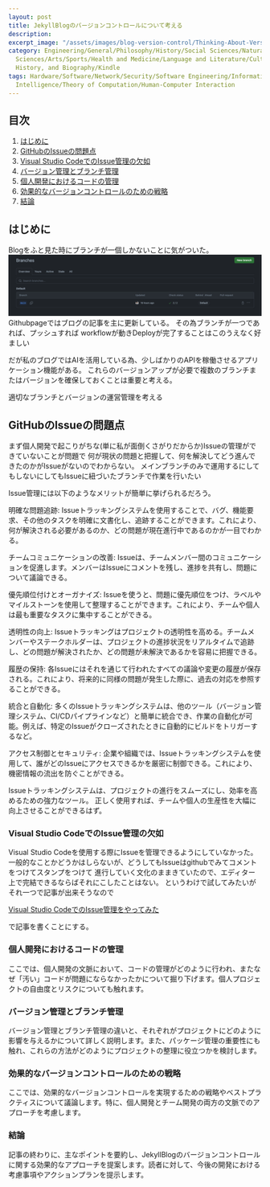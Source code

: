 ```yaml
---
layout: post
title: JekyllBlogのバージョンコントロールについて考える
description:
excerpt_image: "/assets/images/blog-version-control/Thinking-About-Version-Control-for-Blogs.png"
category: Engineering/General/Philosophy/History/Social Sciences/Natural Sciences/Applied
  Sciences/Arts/Sports/Health and Medicine/Language and Literature/Culture and Education/Geography,
  History, and Biography/Kindle
tags: Hardware/Software/Network/Security/Software Engineering/Information Systems/Artificial
  Intelligence/Theory of Computation/Human-Computer Interaction
---
```


## 目次

1. [はじめに](#はじめに)
2. [GitHubのIssueの問題点](#githubのissueの問題点)
3. [Visual Studio CodeでのIssue管理の欠如](#visual-studio-codeでのissue管理の欠如)
4. [バージョン管理とブランチ管理](#バージョン管理とブランチ管理)
5. [個人開発におけるコードの管理](#個人開発におけるコードの管理)
6. [効果的なバージョンコントロールのための戦略](#効果的なバージョンコントロールのための戦略)
7. [結論](#結論)

## はじめに

Blogをふと見た時にブランチが一個しかないことに気がついた。
![Alt text](../assets/images/blog-version-control/image.png)
Githubpageではブログの記事を主に更新している。
その為ブランチが一つであれば、プッシュすれば
workflowが動きDeployが完了することはこのうえなく好ましい

だが私のブログではAIを活用している為、少しばかりのAPIを稼働させるアプリケーション機能がある。
これらのバージョンアップが必要で複数のブランチまたはバージョンを確保しておくことは重要と考える。

適切なブランチとバージョンの運営管理を考える

## GitHubのIssueの問題点

まず個人開発で起こりがちな(単に私が面倒くさがりだからか)Issueの管理ができていないことが問題で
何が現状の問題と把握して、何を解決してどう進んできたのかがIssueがないのでわからない。
メインブランチのみで運用するにしてもしないにしてもIssueに紐づいたブランチで作業を行いたい

Issue管理には以下のようなメリットが簡単に挙げられるだろう。

明確な問題追跡: Issueトラッキングシステムを使用することで、バグ、機能要求、その他のタスクを明確に文書化し、追跡することができます。これにより、何が解決される必要があるのか、どの問題が現在進行中であるのかが一目でわかる。

チームコミュニケーションの改善: Issueは、チームメンバー間のコミュニケーションを促進します。メンバーはIssueにコメントを残し、進捗を共有し、問題について議論できる。

優先順位付けとオーガナイズ: Issueを使うと、問題に優先順位をつけ、ラベルやマイルストーンを使用して整理することができます。これにより、チームや個人は最も重要なタスクに集中することができる。

透明性の向上: Issueトラッキングはプロジェクトの透明性を高める。チームメンバーやステークホルダーは、プロジェクトの進捗状況をリアルタイムで追跡し、どの問題が解決されたか、どの問題が未解決であるかを容易に把握できる。

履歴の保持: 各Issueにはそれを通じて行われたすべての議論や変更の履歴が保存される。これにより、将来的に同様の問題が発生した際に、過去の対応を参照することができる。

統合と自動化: 多くのIssueトラッキングシステムは、他のツール（バージョン管理システム、CI/CDパイプラインなど）と簡単に統合でき、作業の自動化が可能。例えば、特定のIssueがクローズされたときに自動的にビルドをトリガーするなど。

アクセス制御とセキュリティ: 企業や組織では、Issueトラッキングシステムを使用して、誰がどのIssueにアクセスできるかを厳密に制御できる。これにより、機密情報の流出を防ぐことができる。

Issueトラッキングシステムは、プロジェクトの進行をスムーズにし、効率を高めるための強力なツール。
正しく使用すれば、チームや個人の生産性を大幅に向上させることができるはず。

### Visual Studio CodeでのIssue管理の欠如

Visual Studio Codeを使用する際にIssueを管理できるようにしていなかった。
一般的なことかどうかはしらないが、どうしてもIssueはgithubでみてコメントをつけてスタンプをつけて
進行していく文化のままきていたので、エディター上で完結できるならばそれにこしたことはない。
というわけで試してみたいがそれ一つで記事が出来そうなので

[Visual Studio CodeでのIssue管理をやってみた](Issue-management-in-Visual-Studio-Code)

で記事を書くことにする。

### 個人開発におけるコードの管理

ここでは、個人開発の文脈において、コードの管理がどのように行われ、またなぜ「汚い」コードが問題にならなかったかについて掘り下げます。個人プロジェクトの自由度とリスクについても触れます。

### バージョン管理とブランチ管理

バージョン管理とブランチ管理の違いと、それぞれがプロジェクトにどのように影響を与えるかについて詳しく説明します。また、パッケージ管理の重要性にも触れ、これらの方法がどのようにプロジェクトの整理に役立つかを検討します。

### 効果的なバージョンコントロールのための戦略

ここでは、効果的なバージョンコントロールを実現するための戦略やベストプラクティスについて議論します。特に、個人開発とチーム開発の両方の文脈でのアプローチを考慮します。

### 結論

記事の終わりに、主なポイントを要約し、JekyllBlogのバージョンコントロールに関する効果的なアプローチを提案します。読者に対して、今後の開発における考慮事項やアクションプランを提示します。
